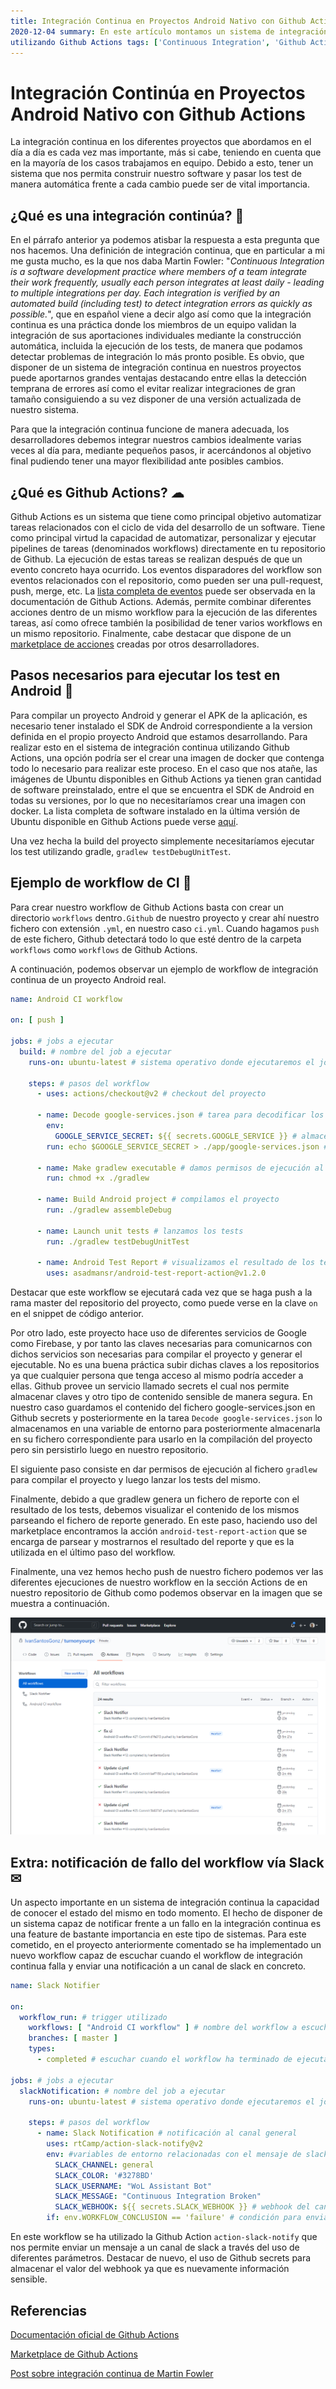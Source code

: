 ```yaml
---
title: Integración Continua en Proyectos Android Nativo con Github Actions path: /android-ci-github-actions date:
2020-12-04 summary: En este artículo montamos un sistema de integración continua para proyectos Android nativo
utilizando Github Actions tags: ['Continuous Integration', 'Github Actions', 'CI']
---
```


# Integración Continúa en Proyectos Android Nativo con Github Actions

La integración continua en los diferentes proyectos que abordamos en el día a día es cada vez mas importante, más si
cabe, teniendo en cuenta que en la mayoría de los casos trabajamos en equipo. Debido a esto, tener un sistema que nos
permita construir nuestro software y pasar los test de manera automática frente a cada cambio puede ser de vital
importancia.

## ¿Qué es una integración continúa? 🚀

En el párrafo anterior ya podemos atisbar la respuesta a esta pregunta que nos hacemos. Una definición de integración
continua, que en particular a mi me gusta mucho, es la que nos daba Martin Fowler: "*Continuous Integration is a
software development practice where members of a team integrate their work frequently, usually each person integrates at
least daily - leading to multiple integrations per day. Each integration is verified by an automated build (including
test) to detect integration errors as quickly as possible.*", que en español viene a decir algo así como que la
integración continua es una práctica donde los miembros de un equipo validan la integración de sus aportaciones
individuales mediante la construcción automática, incluida la ejecución de los tests, de manera que podamos detectar
problemas de integración lo más pronto posible. Es obvio, que disponer de un sistema de integración continua en nuestros
proyectos puede aportarnos grandes ventajas destacando entre ellas la detección temprana de errores así como el evitar
realizar integraciones de gran tamaño consiguiendo a su vez disponer de una versión actualizada de nuestro sistema.

Para que la integración continua funcione de manera adecuada, los desarrolladores debemos integrar nuestros cambios
idealmente varias veces al día para, mediante pequeños pasos, ir acercándonos al objetivo final pudiendo tener una mayor
flexibilidad ante posibles cambios.

## ¿Qué es Github Actions? ☁

Github Actions es un sistema que tiene como principal objetivo automatizar tareas relacionados con el ciclo de vida del
desarrollo de un software. Tiene como principal virtud la capacidad de automatizar, personalizar y ejecutar pipelines de
tareas (denominados workflows) directamente en tu repositorio de Github. La ejecución de estas tareas se realizan
después de que un evento concreto haya ocurrido. Los eventos disparadores del workflow son eventos relacionados con el
repositorio, como pueden ser una pull-request, push, merge, etc.
La [lista completa de eventos](https://docs.github.com/es/free-pro-team@latest/actions/reference/events-that-trigger-workflows)
puede ser observada en la documentación de Github Actions. Además, permite combinar diferentes acciones dentro de un
mismo workflow para la ejecución de las diferentes tareas, así como ofrece también la posibilidad de tener varios
workflows en un mismo repositorio. Finalmente, cabe destacar que dispone de
un [marketplace de acciones](https://github.com/marketplace?type=actions) creadas por otros desarrolladores.

## Pasos necesarios para ejecutar los test en Android 🧪

Para compilar un proyecto Android y generar el APK de la aplicación, es necesario tener instalado el SDK de Android
correspondiente a la version definida en el propio proyecto Android que estamos desarrollando. Para realizar esto en el
sistema de integración continua utilizando Github Actions, una opción podría ser el crear una imagen de docker que
contenga todo lo necesario para realizar este proceso. En el caso que nos atañe, las imágenes de Ubuntu disponibles en
Github Actions ya tienen gran cantidad de software preinstalado, entre el que se encuentra el SDK de Android en todas su
versiones, por lo que no necesitaríamos crear una imagen con docker. La lista completa de software instalado en la
última versión de Ubuntu disponible en Github Actions puede
verse [aquí](https://github.com/actions/virtual-environments/blob/main/images/linux/Ubuntu2004-README.md).

Una vez hecha la build del proyecto simplemente necesitaríamos ejecutar los test utilizando
gradle, `gradlew testDebugUnitTest`.

## Ejemplo de workflow de CI 🤯

Para crear nuestro workflow de Github Actions basta con crear un directorio `workflows` dentro`.Github`  de nuestro
proyecto y crear ahí nuestro fichero con extensión `.yml`, en nuestro caso `ci.yml`. Cuando hagamos `push` de este
fichero, Github detectará todo lo que esté dentro de la carpeta `workflows` como `workflows` de Github Actions.

A continuación, podemos observar un ejemplo de workflow de integración continua de un proyecto Android real.

```yaml
name: Android CI workflow

on: [ push ]

jobs: # jobs a ejecutar
  build: # nombre del job a ejecutar
    runs-on: ubuntu-latest # sistema operativo donde ejecutaremos el job

    steps: # pasos del workflow
      - uses: actions/checkout@v2 # checkout del proyecto

      - name: Decode google-services.json # tarea para decodificar los google services
        env:
          GOOGLE_SERVICE_SECRET: ${{ secrets.GOOGLE_SERVICE }} # almacenamos secret en   variable de entorno
        run: echo $GOOGLE_SERVICE_SECRET > ./app/google-services.json # creamos el fichero google-services.json en la ruta correspondiente

      - name: Make gradlew executable # damos permisos de ejecución al fichero gradlew
        run: chmod +x ./gradlew

      - name: Build Android project # compilamos el proyecto
        run: ./gradlew assembleDebug

      - name: Launch unit tests # lanzamos los tests
        run: ./gradlew testDebugUnitTest

      - name: Android Test Report # visualizamos el resultado de los tests
        uses: asadmansr/android-test-report-action@v1.2.0
```

Destacar que este workflow se ejecutará cada vez que se haga push a la rama master del repositorio del proyecto, como
puede verse en la clave `on` en el snippet de código anterior.

Por otro lado, este proyecto hace uso de diferentes servicios de Google como Firebase, y por tanto las claves necesarias
para comunicarnos con dichos servicios son necesarias para compilar el proyecto y generar el ejecutable. No es una buena
práctica subir dichas claves a los repositorios ya que cualquier persona que tenga acceso al mismo podría acceder a
ellas. Github provee un servicio llamado secrets el cual nos permite almacenar claves y otro tipo de contenido sensible
de manera segura. En nuestro caso guardamos el contenido del fichero google-services.json en Github secrets y
posteriormente en la tarea `Decode google-services.json` lo almacenamos en una variable de entorno para posteriormente
almacenarla en su fichero correspondiente para usarlo en la compilación del proyecto pero sin persistirlo luego en
nuestro repositorio.

El siguiente paso consiste en dar permisos de ejecución al fichero `gradlew` para compilar el proyecto y luego lanzar
los tests del mismo.

Finalmente, debido a que gradlew genera un fichero de reporte con el resultado de los tests, debemos visualizar el
contenido de los mismos parseando el fichero de reporte generado. En este paso, haciendo uso del marketplace encontramos
la acción `android-test-report-action` que se encarga de parsear y mostrarnos el resultado del reporte y que es la
utilizada en el último paso del workflow.

Finalmente, una vez hemos hecho push de nuestro fichero podemos ver las diferentes ejecuciones de nuestro workflow en la
sección Actions de en nuestro repositorio de Github como podemos observar en la imagen que se muestra a continuación.

![Github Actions Web](./images/GHActionsTab.png)

## Extra: notificación de fallo del workflow vía Slack ✉

Un aspecto importante en un sistema de integración continua la capacidad de conocer el estado del mismo en todo momento.
El hecho de disponer de un sistema capaz de notificar frente a un fallo en la integración continua es una feature de
bastante importancia en este tipo de sistemas. Para este cometido, en el proyecto anteriormente comentado se ha
implementado un nuevo workflow capaz de escuchar cuando el workflow de integración continua falla y enviar una
notificación a un canal de slack en concreto.

```yaml
name: Slack Notifier

on:
  workflow_run: # trigger utilizado
    workflows: [ "Android CI workflow" ] # nombre del workflow a escuchar
    branches: [ master ]
    types:
      - completed # escuchar cuando el workflow ha terminado de ejecutarse

jobs: # jobs a ejecutar
  slackNotification: # nombre del job a ejecutar
    runs-on: ubuntu-latest # sistema operativo donde ejecutaremos el job

    steps: # pasos del workflow
      - name: Slack Notification # notificación al canal general 
        uses: rtCamp/action-slack-notify@v2
        env: #variables de entorno relacionadas con el mensaje de slack a enviar
          SLACK_CHANNEL: general
          SLACK_COLOR: '#3278BD'
          SLACK_USERNAME: "WoL Assistant Bot"
          SLACK_MESSAGE: "Continuous Integration Broken"
          SLACK_WEBHOOK: ${{ secrets.SLACK_WEBHOOK }} # webhook del canal del slack al que enviar
        if: env.WORKFLOW_CONCLUSION == 'failure' # condición para enviar mensaje solo en casos de que el workflow de CI falle
```

En este workflow se ha utilizado la Github Action `action-slack-notify` que nos permite enviar un mensaje a un canal de
slack a través del uso de diferentes parámetros. Destacar de nuevo, el uso de Github secrets para almacenar el valor del
webhook ya que es nuevamente información sensible.

## Referencias

[Documentación oficial de Github Actions](https://docs.github.com/es/free-pro-team@latest/actions)

[Marketplace de Github Actions](https://github.com/marketplace?type=actions)

[Post sobre integración continua de Martin Fowler](https://www.martinfowler.com/articles/continuousIntegration.html)